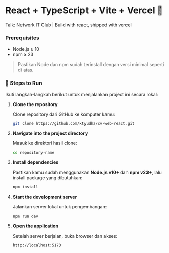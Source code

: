# React + TypeScript + Vite + Vercel 🚀

Talk: Network IT Club | Build with react, shipped with vercel

### Prerequisites

- Node.js ≥ 10
- npm ≥ 23

> Pastikan Node dan npm sudah terinstall dengan versi minimal seperti di atas.

### 🧪 Steps to Run

Ikuti langkah-langkah berikut untuk menjalankan project ini secara lokal:

1. **Clone the repository**

   Clone repository dari GitHub ke komputer kamu:

   ```bash
   git clone https://github.com/ktyudha/cv-web-react.git
   ```

2. **Navigate into the project directory**

   Masuk ke direktori hasil clone:

   ```bash
   cd repository-name
   ```

3. **Install dependencies**

   Pastikan kamu sudah menggunakan **Node.js v10+** dan **npm v23+**, lalu install package yang dibutuhkan:

   ```bash
   npm install
   ```

4. **Start the development server**

   Jalankan server lokal untuk pengembangan:

   ```bash
   npm run dev
   ```

5. **Open the application**

   Setelah server berjalan, buka browser dan akses:

   ```
   http://localhost:5173
   ```
